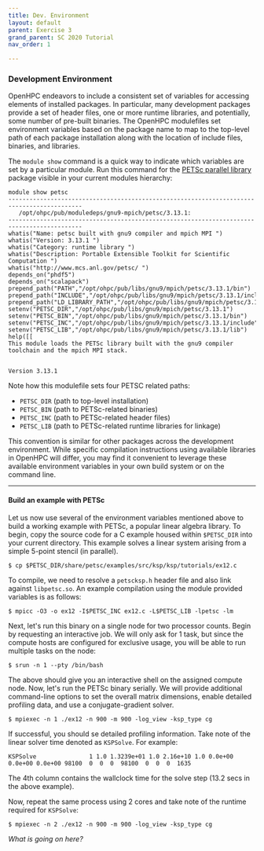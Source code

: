 ```yaml
---
title: Dev. Environment
layout: default
parent: Exercise 3
grand_parent: SC 2020 Tutorial
nav_order: 1

---
```


### Development Environment

OpenHPC endeavors to include a consistent set of variables for
accessing elements of installed packages. In particular, many development
packages provide a set of header files, one or more runtime libraries, and
potentially, some number of pre-built binaries. The OpenHPC
modulefiles set environment variables based on the package name to map
to the top-level path of each package installation along with the
location of include files, binaries, and libraries.

The `module show` command is a quick way to indicate which variables
are set by a particular module.  Run this command for the [PETSc
parallel library](https://www.mcs.anl.gov/petsc/) package visible in
your current modules hierarchy:

~~~~console
module show petsc
-------------------------------------------------------------------------------------------
   /opt/ohpc/pub/moduledeps/gnu9-mpich/petsc/3.13.1:
-------------------------------------------------------------------------------------------
whatis("Name: petsc built with gnu9 compiler and mpich MPI ")
whatis("Version: 3.13.1 ")
whatis("Category: runtime library ")
whatis("Description: Portable Extensible Toolkit for Scientific Computation ")
whatis("http://www.mcs.anl.gov/petsc/ ")
depends_on("phdf5")
depends_on("scalapack")
prepend_path("PATH","/opt/ohpc/pub/libs/gnu9/mpich/petsc/3.13.1/bin")
prepend_path("INCLUDE","/opt/ohpc/pub/libs/gnu9/mpich/petsc/3.13.1/include")
prepend_path("LD_LIBRARY_PATH","/opt/ohpc/pub/libs/gnu9/mpich/petsc/3.13.1/lib")
setenv("PETSC_DIR","/opt/ohpc/pub/libs/gnu9/mpich/petsc/3.13.1")
setenv("PETSC_BIN","/opt/ohpc/pub/libs/gnu9/mpich/petsc/3.13.1/bin")
setenv("PETSC_INC","/opt/ohpc/pub/libs/gnu9/mpich/petsc/3.13.1/include")
setenv("PETSC_LIB","/opt/ohpc/pub/libs/gnu9/mpich/petsc/3.13.1/lib")
help([[ 
This module loads the PETSc library built with the gnu9 compiler
toolchain and the mpich MPI stack.
 

Version 3.13.1
~~~~

Note how this modulefile sets four PETSC related paths:

* `PETSC_DIR`      (path to top-level installation)
* `PETSC_BIN`      (path to PETSc-related binaries)
* `PETSC_INC`      (path to PETSc-related header files)
* `PETSC_LIB`      (path to PETSc-related runtime libraries for linkage)

This convention is similar for other packages across the development
environment. While specific compilation instructions using available
libraries in OpenHPC will differ, you may find it convenient to
leverage these available environment variables in your own build system or on the command line.

---

#### Build an example with PETSc

Let us now use several of the environment variables mentioned above to
build a working example with PETSc, a popular linear algebra
library. To begin, copy the source code for a C example housed within
`$PETSC_DIR` into your current directory. This example solves a linear
system arising from a simple 5-point stencil (in parallel).

```
$ cp $PETSC_DIR/share/petsc/examples/src/ksp/ksp/tutorials/ex12.c 
```

To compile, we need to resolve a `petscksp.h` header file and also
link against `libpetsc.so`.  An example compilation using the module
provided variables is as follows:

```
$ mpicc -O3 -o ex12 -I$PETSC_INC ex12.c -L$PETSC_LIB -lpetsc -lm
```

Next, let's run this binary on a single node for two processor
counts. Begin by requesting an interactive job. We will only ask for 1
task, but since the compute hosts are configured for exclusive usage,
you will be able to run multiple tasks on the node:


~~~~console
$ srun -n 1 --pty /bin/bash
~~~~

The above should give you an interactive shell on the assigned compute
node. Now, let's run the PETSc binary serially. We will provide
additional command-line options to set the overall matrix dimensions, enable detailed profiling data,
and use a conjugate-gradient solver.

```
$ mpiexec -n 1 ./ex12 -n 900 -m 900 -log_view -ksp_type cg
```

If successful, you should se detailed profiling information. Take note of the linear solver time denoted as `KSPSolve`. For example:

```
KSPSolve               1 1.0 1.3239e+01 1.0 2.16e+10 1.0 0.0e+00 0.0e+00 0.0e+00 98100  0  0  0  98100  0  0  0  1635
```

The 4th column contains the wallclock time for the solve step (13.2 secs in the above example).

Now, repeat the same process using 2 cores and take note of the runtime required for `KSPSolve`:

```
$ mpiexec -n 2 ./ex12 -n 900 -m 900 -log_view -ksp_type cg
```


*What is going on here?*


